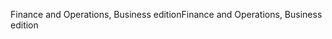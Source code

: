 <span data-ttu-id="3ab4d-101">Finance and Operations, Business edition</span><span class="sxs-lookup"><span data-stu-id="3ab4d-101">Finance and Operations, Business edition</span></span>
